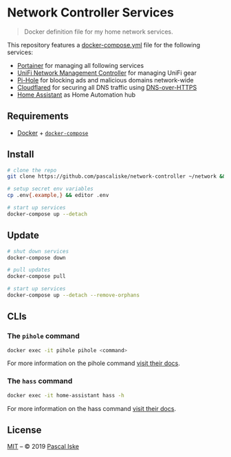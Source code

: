 # Network Controller Services

> Docker definition file for my home network services.

This repository features a [docker-compose.yml](docker-compose.yml) file for the following services:

- [Portainer](https://www.portainer.io) for managing all following services
- [UniFi Network Management Controller](https://www.ui.com/software/) for managing UniFi gear
- [Pi-Hole](https://pi-hole.net) for blocking ads and malicious domains network-wide
- [Cloudflared](https://github.com/cloudflare/cloudflared) for securing all DNS traffic using [DNS-over-HTTPS](https://en.m.wikipedia.org/wiki/DNS_over_HTTPS)
- [Home Assistant](https://home-assistant.io) as Home Automation hub

## Requirements

- [Docker](https://docs.docker.com/install/) + [`docker-compose`](https://docs.docker.com/compose/install/)

## Install

```zsh
# clone the repo
git clone https://github.com/pascaliske/network-controller ~/network && cd ~/network

# setup secret env variables
cp .env{.example,} && editor .env

# start up services
docker-compose up --detach
```

## Update

```zsh
# shut down services
docker-compose down

# pull updates
docker-compose pull

# start up services
docker-compose up --detach --remove-orphans
```

## CLIs

### The `pihole` command

```zsh
docker exec -it pihole pihole <command>
```

For more information on the pihole command [visit their docs](https://docs.pi-hole.net/core/pihole-command/).

### The `hass` command

```zsh
docker exec -it home-assistant hass -h
```

For more information on the hass command [visit their docs](https://www.home-assistant.io/docs/tools/hass/).

## License

[MIT](LICENSE.md) – © 2019 [Pascal Iske](https://pascal-iske.de)

